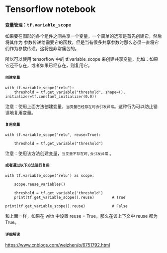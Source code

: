 # Tensorflow notebook

### `变量管理：tf.variable_scope`

如果要在图形的各个组件之间共享一个变量，一个简单的选项是首先创建它，然后将其作为 参数传递给需要它的函数，但是当有很多共享参数时那么必须一直将它们作为参数传递，这将是非常痛苦的。

所以可以使用 tensorflow 中的 tf.variable_scope 来创建共享变量，比如：如果它还不存在，或者如果已经存在，则复用它。

#### `创建变量`

    with tf.variable_scope("relu"):				
        threshold = tf.get_variable("threshold", shape=(),																																initializer=tf.constant_initializer(0.0))

注意：使用上面方法创建变量，`当变量已经存在时会引发异常`。这种行为可以防止错误地复用变量。

#### `复用变量`

    with tf.variable_scope("relu", reuse=True):				

        threshold =	tf.get_variable("threshold")

注意：使用该方法创建变量，`当变量不存在时,会引发异常` 。

#### `或者通过以下方法进行复用`

    with tf.variable_scope('relu') as scope:

        scope.reuse_variables()

        threshold = tf.get_variable('threshold') 
        print(tf.get_variable_scope().reuse)        # True

    print(tf.get_variable_scope().reuse)            # False

和上面一样，如果在 with 中设置 reuse = True，那么在该上下文中 reuse 都为 True。



#### `详细解读`

https://www.cnblogs.com/weizhen/p/6751792.html


